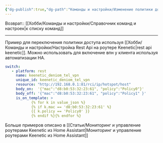 ```yaml
---
{"dg-publish":true,"dg-path":"Команды и настройки/Изменение политики доступа клиента через rest api keenetic в Home Assistant.md","permalink":"/komandy-i-nastrojki/izmenenie-politiki-dostupa-klienta-cherez-rest-api-keenetic-v-home-assistant/","updated":"2024-09-03T16:10:26+03:00"}
---
```


Возврат:: [[Хобби/Команды и настройки/Справочник команд и настроек\|к списку команд]]

---
Пример для переключения политики доступа используя [[Хобби/Команды и настройки/Настройка Rest Api на роутере Keenetic\|rest api keenetic]]. Можно использовать для включение впн у клиента используя автоматизации HA.

```yaml
switch:
   - platform: rest
     name: keenetic_deniom_tel_vpn
     unique_id: keenetic_deniom_tel_vpn
     resource: "http://192.168.0.1:81/rci/ip/hotspot/host"
     body_on:  '{"mac":"d8:b0:53:32:23:61", "policy":"Policy0"}'
     body_off: '{"mac":"d8:b0:53:32:23:61", "policy":"Policy1" }'
     is_on_template: >
            {% for k in value_json %}
            {% if k.mac == 'd8:b0:53:32:23:61' %}
            {{ k.policy == 'Policy0' }}
            {% endif %}{% endfor %}
```

Больше примеров описано в [[Статьи/Мониторинг и управление роутерами Keenetic из Home Assistant\|Мониторинг и управление роутерами Keenetic из Home Assistant]]